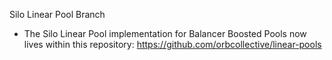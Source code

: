 Silo Linear Pool Branch

- The Silo Linear Pool implementation for Balancer Boosted Pools now lives within this repository: https://github.com/orbcollective/linear-pools
